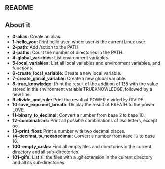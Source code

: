 ## README

## About it

- **0-alias:** Create an alias.
- **1-hello_you:** Print hello user, where user is the current Linux user.
- **2-path:** Add /action to the PATH.
- **3-paths:** Count the number of directories in the PATH.
- **4-global_variables:** List environment variables.
- **5-local_variables:** List all local variables and environment variables, and functions.
- **6-create_local_variable:** Create a new local variable.
- **7-create_global_variable:** Create a new global variable.
- **8-true_knowledge:** Print the result of the addition of 128 with the value stored in the environment variable TRUEKNOWLEDGE, followed by a new line.
- **9-divide_and_rule:** Print the result of POWER divided by DIVIDE.
- **10-love_exponent_breath:** Display the result of BREATH to the power LOVE.
- **11-binary_to_decimal:** Convert a number from base 2 to base 10.
- **12-combinations:** Print all possible combinations of two letters, except oo.
- **13-print_float:** Print a number with two decimal places.
- **14-decimal_to_hexadecimal:** Convert a number from base 10 to base 16.
- **100-empty_casks:** Find all empty files and directories in the current directory and all sub-directories.
- **101-gifs:** List all the files with a .gif extension in the current directory and all its sub-directories.
